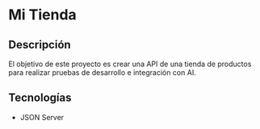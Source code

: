 # Mi Tienda

## Descripción

El objetivo de este proyecto es crear una API de una tienda de productos para realizar pruebas de desarrollo e integración con AI.

## Tecnologías

- JSON Server
